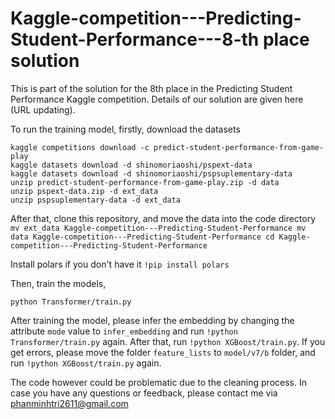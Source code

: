 # Kaggle-competition---Predicting-Student-Performance---8-th place solution

This is part of the solution for the 8th place in the Predicting Student Performance Kaggle competition. Details of our solution are given here (URL updating).

To run the training model, firstly, download the datasets
````
kaggle competitions download -c predict-student-performance-from-game-play
kaggle datasets download -d shinomoriaoshi/pspext-data
kaggle datasets download -d shinomoriaoshi/pspsuplementary-data
unzip predict-student-performance-from-game-play.zip -d data
unzip pspext-data.zip -d ext_data
unzip pspsuplementary-data -d ext_data
````

After that, clone this repository, and move the data into the code directory
`
mv ext_data Kaggle-competition---Predicting-Student-Performance
mv data Kaggle-competition---Predicting-Student-Performance
cd Kaggle-competition---Predicting-Student-Performance
`

Install polars if you don't have it `!pip install polars`

Then, train the models,

`
python Transformer/train.py
`

After training the model, please infer the embedding by changing the attribute `mode` value to `infer_embedding` and run `!python Transformer/train.py` again. After that, run `!python XGBoost/train.py`. If you get errors, please move the folder `feature_lists` to `model/v7/b` folder, and run `!python XGBoost/train.py` again.

The code however could be problematic due to the cleaning process. In case you have any questions or feedback, please contact me via phanminhtri2611@gmail.com
